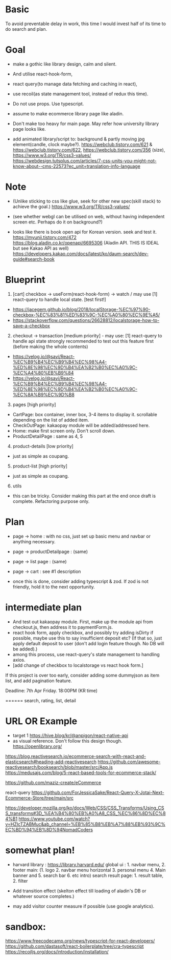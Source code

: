 # Basic
To avoid preventable delay in work, this time I would invest half of its time to do search and plan.
# Goal 
- make a gothic like library design, calm and silent. 
- And utilise react-hook-form, 
- react query(to manage data fetching and caching in react), 
- use recoil(as state management tool, instead of redux this time). 
- Do not use props. Use typescript.
- assume to make ecommerce library page like aladin. 
- Don't make too heavy for main page. May refer how university library page looks like.

- add animated library/script to: background & partly moving jpg element(candle, clock maybe?).
https://webclub.tistory.com/621 & https://webclub.tistory.com/622, https://webclub.tistory.com/356 (size), https://www.w3.org/TR/css3-values/
https://webdesign.tutsplus.com/articles/7-css-units-you-might-not-know-about--cms-22573?ec_unit=translation-info-language


# Note
- (Unlike sticking to css like glue, seek for other new spec(skill stack) to achieve the goal.)
https://www.w3.org/TR/css3-values/

- (see whether webgl can be utilised on web, without having independent screen etc. Perhaps do it on background?)

- looks like there is book open api for Korean version. seek and test it.
https://myunji.tistory.com/472
https://blog.aladin.co.kr/openapi/6695306 (Aladin API. THIS IS IDEAL but see Kakao API as well)
https://developers.kakao.com/docs/latest/ko/daum-search/dev-guide#search-book

# Blueprint
1. [cart] checkbox -> useForm(react-hook-form) -> watch / may use [1] react-query to handle local state. [test first!]
- https://jacegem.github.io/blog/2018/localStorage-%EC%97%90-checkbox-%EC%83%81%ED%83%9C-%EC%A0%80%EC%9E%A5/
- https://stackoverflow.com/questions/26628812/localstorage-how-to-save-a-checkbox

2. checkout -> transaction [medium priority] - may use: [1] react-query to handle api state
strongly recommended to test out this feature first (before making the whole contents)
- https://velog.io/@sayi/React-%EC%B9%B4%EC%B9%B4%EC%98%A4-%ED%8E%98%EC%9D%B4%EA%B2%B0%EC%A0%9C-%EC%A4%80%EB%B9%84
- https://velog.io/@sayi/React-%EC%B9%B4%EC%B9%B4%EC%98%A4-%ED%8E%98%EC%9D%B4%EA%B2%B0%EC%A0%9C-%EC%8A%B9%EC%9D%B8

3. pages [high priority]
- CartPage: box container, inner box, 3-4 items to display it. scrollable depending on the list of added item.
- CheckOutPage: kakaopay module will be added/addressed here.
- Home: make first screen only. Don't scroll down.
- ProductDetailPage : same as 4, 5

4. product-details [low priority]
- just as simple as coupang.

5. product-list [high priority]
- just as simple as coupang.

6. utils
- this can be tricky. Consider making this part at the end once draft is complete. Refactoring purpose only.

# Plan
<!-- Do not apply CSS till whole major features are completed. -->
- page -> home : with no css, just set up basic menu and navbar or anything necessary.
- page -> productDetailpage : (same)
- page -> list page : (same)
- page -> cart : see #1 description

- once this is done, consider adding typescript & zod. If zod is not friendly, hold it to the next opportunity.

# intermediate plan
- And test out kakaopay module. First, make up the module api from checkout.js, then address it to paymentForm.js.
- react hook form, apply checkbox, and possibly try adding isDirty if possible, maybe use this to say insufficient deposit etc? (If that so, just apply default deposit to user (don't add login feature though. No DB will be added).)
- among this process, use react-query's state management to handling axios.
- [add change of checkbox to localstorage vs react hook form.]

If this project is over too early, consider adding some dummyjson as item list, and add pagination feature.

Deadline: 7th Apr Friday. 18:00PM (KR time)

======
search, rating, list, detail

# URL OR Example
- target 1 https://hive.blog/kr/@anpigon/react-native-api
- as visual reference. Don't follow this design though. https://openlibrary.org/

https://blog.reactivesearch.io/ecommerce-search-with-react-and-elasticsearch#heading-add-reactivesearch
https://github.com/awesome-reactivesearch/booksearch/blob/master/src/App.js
https://medusajs.com/blog/5-react-based-tools-for-ecommerce-stack/



https://github.com/maziz-create/eCommerce

react-query
https://github.com/ForJessicaSake/React-Query-X-Jotai-Next-Ecommerce-Store/tree/main/src

https://developer.mozilla.org/ko/docs/Web/CSS/CSS_Transforms/Using_CSS_transforms#3D_%EA%B4%80%EB%A0%A8_CSS_%EC%86%8D%EC%84%B1
https://www.youtube.com/watch?v=HZIcTZABMuc&ab_channel=%EB%85%B8%EB%A7%88%EB%93%9C%EC%BD%94%EB%8D%94NomadCoders

# somewhat plan!
- harvard library : https://library.harvard.edu/
global ui : 1. navbar menu, 2. footer 
main: (1. logo 2. navbar menu horizontal 3. personal menu 4. Main banner and 5. search bar 6. etc intro)
search result page: 1. result table, 2. filter

- Add transition effect (skelton effect till loading of aladin's DB or whatever source completes.)
- may add visitor counter measure if possible (use google analytics).

# sandbox:

https://www.freecodecamp.org/news/typescript-for-react-developers/
https://github.com/dastasoft/react-boilerplate/tree/cra-typescript
https://recoiljs.org/docs/introduction/installation/